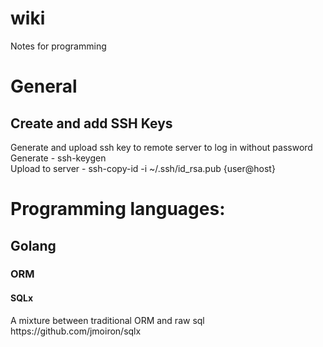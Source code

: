 # wiki
Notes for programming

<h1>General</h1>
<h2>Create and add SSH Keys</h2>
Generate and upload ssh key to remote server to log in without password<br/>
Generate - ssh-keygen<br/>
Upload to server - ssh-copy-id -i ~/.ssh/id_rsa.pub {user@host}

<h1>Programming languages:</h1>
<h2>Golang</h2>
<h3>ORM</h3>
<h4>SQLx</h4>
A mixture between traditional ORM and raw sql<br/>
https://github.com/jmoiron/sqlx<br/>
